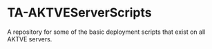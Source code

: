 # TA-AKTVEServerScripts
A repository for some of the basic deployment scripts that exist on all AKTVE servers.
